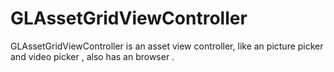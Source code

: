 # GLAssetGridViewController
GLAssetGridViewController is an asset view controller, like an picture picker and video picker , also has an browser . 

